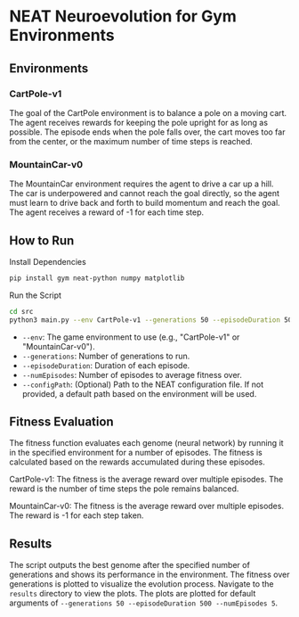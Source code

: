 # NEAT Neuroevolution for Gym Environments

## Environments

### CartPole-v1
The goal of the CartPole environment is to balance a pole on a moving cart. The agent receives rewards for keeping the pole upright for as long as possible. The episode ends when the pole falls over, the cart moves too far from the center, or the maximum number of time steps is reached.

### MountainCar-v0
The MountainCar environment requires the agent to drive a car up a hill. The car is underpowered and cannot reach the goal directly, so the agent must learn to drive back and forth to build momentum and reach the goal. The agent receives a reward of -1 for each time step.

## How to Run

Install Dependencies

```sh
pip install gym neat-python numpy matplotlib
```

Run the Script

```sh
cd src
python3 main.py --env CartPole-v1 --generations 50 --episodeDuration 500 --numEpisodes 5 --configPath path/to/config-file
```

- `--env`: The game environment to use (e.g., "CartPole-v1" or "MountainCar-v0").
- `--generations`: Number of generations to run.
- `--episodeDuration`: Duration of each episode.
- `--numEpisodes`: Number of episodes to average fitness over.
- `--configPath`: (Optional) Path to the NEAT configuration file. If not provided, a default path based on the environment will be used.


## Fitness Evaluation 

The fitness function evaluates each genome (neural network) by running it in the specified environment for a number of episodes. The fitness is calculated based on the rewards accumulated during these episodes.


CartPole-v1: The fitness is the average reward over multiple episodes. The reward is the number of time steps the pole remains balanced.

MountainCar-v0: The fitness is the average reward over multiple episodes. The reward is -1 for each step taken.

## Results

The script outputs the best genome after the specified number of generations and shows its performance in the environment. The fitness over generations is plotted to visualize the evolution process. Navigate to the `results` directory to view the plots. The plots are plotted for default arguments of `--generations 50 --episodeDuration 500 --numEpisodes 5`.